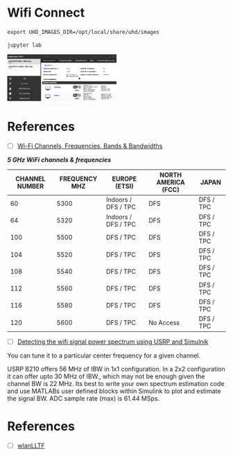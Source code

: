 # Wifi Connect


```
export UHD_IMAGES_DIR=/opt/local/share/uhd/images
```

```
jupyter lab
```

<img src=images/WIFI-card-status.png width='50%' height='50%' > </img>

# References

- [ ] [Wi-Fi Channels, Frequencies, Bands & Bandwidths](https://www.electronics-notes.com/articles/connectivity/wifi-ieee-802-11/channels-frequencies-bands-bandwidth.php)

***5 GHz WiFi channels & frequencies***

| CHANNEL NUMBER	| FREQUENCY MHZ	| EUROPE (ETSI)	| NORTH AMERICA (FCC)	| JAPAN |
|-----|-------|---------------------|-----|-----------|
| 60	| 5300	| Indoors / DFS / TPC	| DFS	| DFS / TPC | 
| 64	| 5320	| Indoors / DFS / TPC	| DFS	| DFS / TPC | 
| 100	| 5500	| DFS / TPC	| DFS	| DFS / TPC | 
| 104	| 5520	| DFS / TPC	| DFS	| DFS / TPC | 
| 108	| 5540	| DFS / TPC	| DFS	| DFS / TPC | 
| 112	| 5560	| DFS / TPC	| DFS	| DFS / TPC | 
| 116	| 5580	| DFS / TPC	| DFS	| DFS / TPC | 
| 120	| 5600	| DFS / TPC	| No Access	| DFS / TPC | 

- [ ] [Detecting the wifi signal power spectrum using USRP and Simulnik](https://www.mathworks.com/matlabcentral/answers/197123-detecting-the-wifi-signal-power-spectrum-using-usrp-and-simulnik)

You can tune it to a particular center frequency for a given channel.

USRP B210 offers 56 MHz of IBW in 1x1 configuration. In a 2x2 configuration it can offer upto 30 MHz of IBW., which may not be enough given the channel BW is 22 MHz. Its best to write your own spectrum estimation code and use MATLABs user defined blocks within Simulink to plot and estimate the signal BW. ADC sample rate (max) is 61.44 MSps.

# References

- [ ] [wlanLLTF](https://www.mathworks.com/help/wlan/ref/wlanlltf.html)
